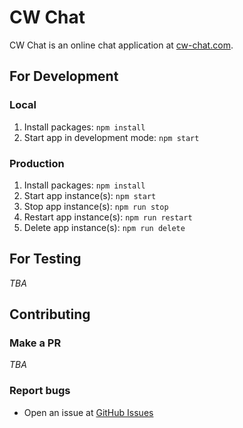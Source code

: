# CW Chat

CW Chat is an online chat application at [cw-chat.com](https://cw-chat.com).

## For Development

### Local

1. Install packages: `npm install`
2. Start app in development mode: `npm start`

### Production

1. Install packages: `npm install`
1. Start app instance(s): `npm start`
1. Stop app instance(s): `npm run stop`
1. Restart app instance(s): `npm run restart`
1. Delete app instance(s): `npm run delete`

## For Testing

_TBA_

## Contributing

### Make a PR

_TBA_

### Report bugs

- Open an issue at [GitHub Issues](https://github.com/shyamajp/meripirn/issues)
